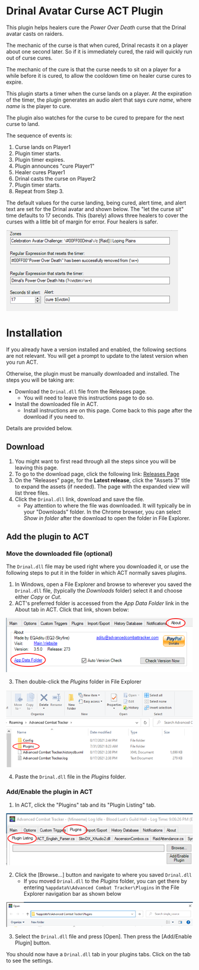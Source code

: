 # Drinal Avatar Curse ACT Plugin
This plugin helps healers cure the *Power Over Death* curse that the Drinal avatar casts on raiders.

The mechanic of the curse is that when cured, Drinal recasts it on a player about one second later. So if it is immediately cured, the raid will quickly run out of curse cures.

The mechanic of the cure is that the curse needs to sit on a player for a while before it is cured, to allow the cooldown time on healer curse cures to expire.

This plugin starts a timer when the curse lands on a player. At the expiration of the timer, the plugin generates an audio alert that says *cure name*, where *name* is the player to cure.

The plugin also watches for the curse to be cured to prepare for the next curse to land.

The sequence of events is:
1. Curse lands on Player1
1. Plugin timer starts.
1. Plugin timer expires.
1. Plugin announces "cure Player1"
1. Healer cures Player1
1. Drinal casts the curse on Player2
1. Plugin timer starts.
1. Repeat from Step 3.

The default values for the curse landing, being cured, alert time, and alert text are set for the Drinal avatar and shown below. The "let the curse sit" time defaults to 17 seconds. This (barely) allows three healers to cover the curses with a little bit of margin for error. Four healers is safer.

![Screenshot](images/Screenshot.png)

# Installation

If you already have a version installed and enabled, the following sections are not relevant. You will get a prompt to update to the latest version when you run ACT.

Otherwise, the plugin must be manually downloaded and installed. 
The steps you will be taking are:
* Download the `Drinal.dll` file from the Releases page. 
  * You will need to leave this instructions page to do so.
* Install the downloaded file in ACT. 
  * Install instructions are on this page. Come back to this page after the download if you need to. 

Details are provided below. 

## Download

1. You might want to first read through all the steps since you will be leaving this page.
2. To go to the download page, click the following link: [Releases Page](https://github.com/jeffjl74/ACT_Drinal/releases)
3. On the "Releases" page, for the __Latest release__, click the "Assets 3" title to expand the assets (if needed). 
The page with the expanded view will list three files.
4. Click the `Drinal.dll` link, download and save the file. 
	* Pay attention to where the file was downloaded. 
It will typically be in your "Downloads" folder.
In the Chrome browser, you can select _Show in folder_ after the download to open the folder in File Explorer.


## Add the plugin to ACT
### Move the downloaded file (optional)
The `Drinal.dll` file may be used right where you downloaded it, or use the following steps to put it in
the folder in which ACT normally saves plugins.

1. In Windows, open a File Explorer and browse to wherever you saved the `Drinal.dll` file, 
(typically the _Downloads_ folder) 
select it and choose either _Copy_ or _Cut_.
2. ACT's preferred folder is accessed from the _App Data Folder_ link in the About tab in ACT. Click that link, shown below:

![AppData](images/act-appdata.png)

3. Then double-click the _Plugins_ folder in File Explorer

![File Explorer](images/app-data.png)

4. Paste the `Drinal.dll` file in the _Plugins_ folder.

### Add/Enable the plugin in ACT
1. In ACT, click the "Plugins" tab and its "Plugin Listing" tab. 

![Plugins](images/plugins-tab.png)

2. Click the [Browse...] button and navigate to where you saved `Drinal.dll`
   * If you moved `Drinal.dll` to the _Plugins_ folder, you can get there by entering 
   `%appdata%\Advanced Combat Tracker\Plugins` 
   in the File Explorer navigation bar as shown below 

![appdata](images/type-appdata.png)

3. Select the `Drinal.dll` file and press [Open]. 
Then press the [Add/Enable Plugin] button. 

You should now have a `Drinal.dll` tab in your plugins tabs. Click on the tab to see the settings. 
